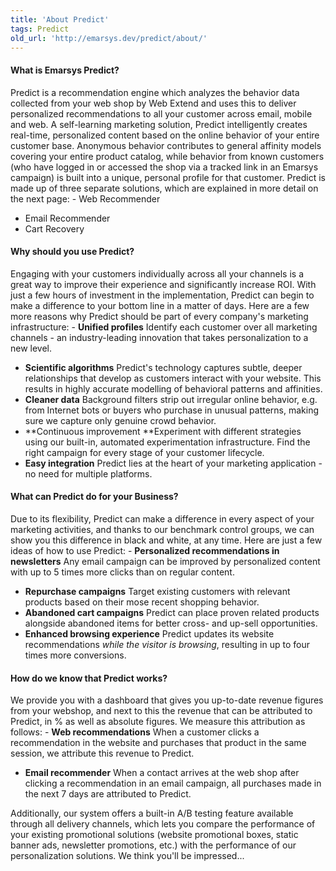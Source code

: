 ```yaml
---
title: 'About Predict'
tags: Predict
old_url: 'http://emarsys.dev/predict/about/'
---
```


#### What is Emarsys Predict?

 Predict is a recommendation engine which analyzes the behavior data collected from your web shop by Web Extend and uses this to deliver personalized recommendations to all your customer across email, mobile and web. A self-learning marketing solution, Predict intelligently creates real-time, personalized content based on the online behavior of your entire customer base. Anonymous behavior contributes to general affinity models covering your entire product catalog, while behavior from known customers (who have logged in or accessed the shop via a tracked link in an Emarsys campaign) is built into a unique, personal profile for that customer. Predict is made up of three separate solutions, which are explained in more detail on the next page: - Web Recommender
- Email Recommender
- Cart Recovery<a name="why"></a>

#### Why should you use Predict?

 Engaging with your customers individually across all your channels is a great way to improve their experience and significantly increase ROI. With just a few hours of investment in the implementation, Predict can begin to make a difference to your bottom line in a matter of days. Here are a few more reasons why Predict should be part of every company's marketing infrastructure: - **Unified profiles** Identify each customer over all marketing channels - an industry-leading innovation that takes personalization to a new level.
- **Scientific algorithms** Predict's technology captures subtle, deeper relationships that develop as customers interact with your website. This results in highly accurate modelling of behavioral patterns and affinities.
- **Cleaner data** Background filters strip out irregular online behavior, e.g. from Internet bots or buyers who purchase in unusual patterns, making sure we capture only genuine crowd behavior.
- **Continuous improvement **Experiment with different strategies using our built-in, automated experimentation infrastructure. Find the right campaign for every stage of your customer lifecycle.
- **Easy integration** Predict lies at the heart of your marketing application - no need for multiple platforms.<a name="what"></a>

#### What can Predict do for your Business?

 Due to its flexibility, Predict can make a difference in every aspect of your marketing activities, and thanks to our benchmark control groups, we can show you this difference in black and white, at any time. Here are just a few ideas of how to use Predict: - **Personalized recommendations in newsletters** Any email campaign can be improved by personalized content with up to 5 times more clicks than on regular content.
- **Repurchase campaigns** Target existing customers with relevant products based on their mose recent shopping behavior.
- **Abandoned cart campaigns** Predict can place proven related products alongside abandoned items for better cross- and up-sell opportunities.
- **Enhanced browsing experience** Predict updates its website recommendations *while the visitor is browsing*, resulting in up to four times more conversions.<a name="how"></a>

#### How do we know that Predict works?

 We provide you with a dashboard that gives you up-to-date revenue figures from your webshop, and next to this the revenue that can be attributed to Predict, in % as well as absolute figures. We measure this attribution as follows: - **Web recommendations** When a customer clicks a recommendation in the website and purchases that product in the same session, we attribute this revenue to Predict.
- **Email recommender** When a contact arrives at the web shop after clicking a recommendation in an email campaign, all purchases made in the next 7 days are attributed to Predict.
 
 Additionally, our system offers a built-in A/B testing feature available through all delivery channels, which lets you compare the performance of your existing promotional solutions (website promotional boxes, static banner ads, newsletter promotions, etc.) with the performance of our personalization solutions. We think you'll be impressed...